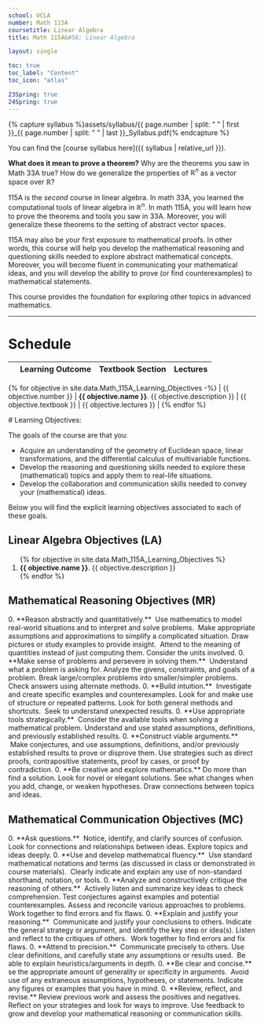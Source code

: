 ```yaml
---
school: UCLA
number: Math 115A
coursetitle: Linear Algebra
title: Math 115A&#58; Linear Algebra

layout: single

toc: true
toc_label: "Content"
toc_icon: "atlas"

23Spring: true
24Spring: true
---
```



{% capture syllabus %}assets/syllabus/{{ page.number | split: " " | first }}_{{ page.number | split: " " | last }}_Syllabus.pdf{% endcapture %}

You can find the [course syllabus here]({{ syllabus | relative_url }}).

**What does it mean to prove a theorem?**  Why are the theorems you saw in Math 33A true?  How do we generalize the properties of $\mathbb{R}^n$ as a vector space over $\mathbb{R}$?

115A is the *second* course in linear algebra.  In math 33A, you learned the computational tools of linear algebra in $\mathbb{R}^n$. In math 115A, you will learn how to prove the theorems and tools you saw in 33A.  Moreover, you will generalize these theorems to the setting of abstract vector spaces.

115A may also be your first exposure to mathematical proofs.  In other words, this course will help you develop the mathematical reasoning and questioning skills needed to explore abstract mathematical concepts. Moreover, you will become fluent in communicating your mathematical ideas, and you will develop the ability to prove (or find counterexamples) to mathematical statements. 

This course provides the foundation for exploring other topics in advanced mathematics.


<!--end_excerpt-->

<hr>

# Schedule

|  | Learning Outcome      | Textbook Section |      Lectures|                                                        
| ---| ----------------------------         | ------ | ------------------------------------------------------------ |
{% for objective in site.data.Math_115A_Learning_Objectives -%}
  | {{ objective.number }} | <b>{{ objective.name }}</b>. {{ objective.description }} | {{ objective.textbook }} | {{ objective.lectures }} |
{% endfor %}


<div class="standout" markdown="1">
# Learning Objectives: 

The goals of the course are that you: 

* Acquire an understanding of the geometry of Euclidean space, linear transformations, and the differential calculus of multivariable functions.
* Develop the reasoning and questioning skills needed to explore these (mathematical) topics and apply them to real-life situations.
* Develop the collaboration and communication skills needed to convey your (mathematical) ideas.

Below you will find the explicit learning objectives associated to each of these goals.
</div>


## Linear Algebra Objectives (LA)
<div class="standoutlist" markdown="1">
<ol>
{% for objective in site.data.Math_115A_Learning_Objectives %}
  <li> <b>{{ objective.name }}</b>. {{ objective.description }}
  </li>
{% endfor %}
</ol>
</div>

## Mathematical Reasoning Objectives (MR)
<div class="standoutlist" markdown="1">
0. **Reason abstractly and quantitatively.**  Use mathematics to model real-world situations and to interpret and solve problems.  Make appropriate assumptions and approximations to simplify a complicated situation. Draw pictures or study examples to provide insight.  Attend to the meaning of quantities instead of just computing them. Consider the units involved.
0. **Make sense of problems and persevere in solving them.**  Understand what a problem is asking for. Analyze the givens, constraints, and goals of a problem. Break large/complex problems into smaller/simpler problems. Check answers using alternate methods.
0. **Build intuition.**  Investigate and create specific examples and counterexamples. Look for and make use of structure or repeated patterns. Look for both general methods and shortcuts.  Seek to understand unexpected results.
0. **Use appropriate tools strategically.**  Consider the available tools when solving a mathematical problem. Understand and use stated assumptions, definitions, and previously established results.
0. **Construct viable arguments.**  Make conjectures, and use assumptions, definitions, and/or previously established results to prove or disprove them. Use strategies such as direct proofs, contrapositive statements, proof by cases, or proof by contradiction.
0. **Be creative and explore mathematics.** Do more than find a solution. Look for novel or elegant solutions. See what changes when you add, change, or weaken hypotheses. Draw connections between topics and ideas.
</div>

## Mathematical Communication Objectives (MC)
<div class="standoutlist" markdown="1">
0. **Ask questions.**  Notice, identify, and clarify sources of confusion. Look for connections and relationships between ideas. Explore topics and ideas deeply.
0. **Use and develop mathematical fluency.**  Use standard mathematical notations and terms (as discussed in class or demonstrated in course materials).  Clearly indicate and explain any use of non-standard shorthand, notation, or tools.
0. **Analyze and constructively critique the reasoning of others.**  Actively listen and summarize key ideas to check comprehension. Test conjectures against examples and potential counterexamples. Assess and reconcile various approaches to problems. Work together to find errors and fix flaws.
0. **Explain and justify your reasoning.**  Communicate and justify your conclusions to others. Indicate the general strategy or argument, and identify the key step or idea(s). Listen and reflect to the critiques of others.  Work together to find errors and fix flaws.
0. **Attend to precision.**  Communicate precisely to others. Use clear definitions, and carefully state any assumptions or results used.  Be able to explain heuristics/arguments in depth.
0. **Be clear and concise.**  se the appropriate amount of generality or specificity in arguments.  Avoid use of any extraneous assumptions, hypotheses, or statements. Indicate any figures or examples that you have in mind.
0. **Review, reflect, and revise.** Review previous work and assess the positives and negatives. Reflect on your strategies and look for ways to improve. Use feedback to grow and develop your mathematical reasoning or communication skills.
</div>